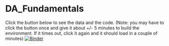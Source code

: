 # DA_Fundamentals
Click the button below to see the data and the code.  (Note:  you may have to click the button once and give it about +/- 5 minutes to build the environment.  If it times out, click it again and it should load in a couple of minutes)
[![Binder](https://mybinder.org/badge_logo.svg)](https://mybinder.org/v2/gh/fenago/DA_Fundamentals/HEAD)
